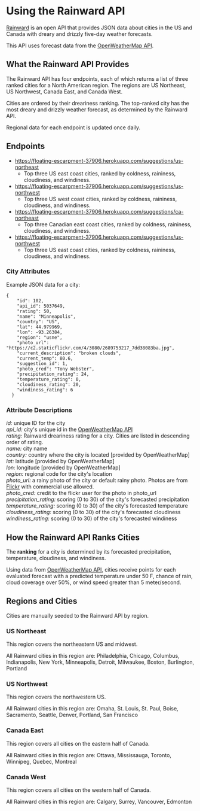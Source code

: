 # Using the Rainward API

[Rainward](https://floating-escarpment-37906.herokuapp.com/suggestions) is an open API that provides JSON data about cities in the US and Canada with dreary and drizzly five-day weather forecasts. 

This API uses forecast data from the [OpenWeatherMap API](https://openweathermap.org/).

## What the Rainward API Provides
The Rainward API has four endpoints, each of which returns a list of three ranked cities for a North American region. The regions are US Northeast, US Northwest, Canada East, and Canada West.

Cities are ordered by their dreariness ranking. The top-ranked city has the most dreary and drizzly weather forecast, as determined by the Rainward API. 

Regional data for each endpoint is updated once daily.


## Endpoints
- https://floating-escarpment-37906.herokuapp.com/suggestions/us-northeast
    + Top three US east coast cities, ranked by coldness, raininess, cloudiness, and windiness.
-  https://floating-escarpment-37906.herokuapp.com/suggestions/us-northwest
    + Top three US west coast cities, ranked by coldness, raininess, cloudiness, and windiness.    
- https://floating-escarpment-37906.herokuapp.com/suggestions/ca-northeast
    + Top three Canadian east coast cities, ranked by coldness, raininess, cloudiness, and windiness.   
- https://floating-escarpment-37906.herokuapp.com/suggestions/us-northwest
    + Top three US east coast cities, ranked by coldness, raininess, cloudiness, and windiness.   

### City Attributes
Example JSON data for a city:

```
{
    "id": 102,
    "api_id": 5037649,
    "rating": 50,
    "name": "Minneapolis",
    "country": "US",
    "lat": 44.979969,
    "lon": -93.26384,
    "region": "usne",
    "photo_url": "https://c2.staticflickr.com/4/3080/2689753217_7dd38083ba.jpg",
    "current_description": "broken clouds",
    "current_temp": 80.6,
    "suggestion_id": 1,
    "photo_cred": "Tony Webster",
    "precipitation_rating": 24,
    "temperature_rating": 0,
    "cloudiness_rating": 20,
    "windiness_rating": 6
  }
  ```
### Attribute Descriptions
*id:* unique ID for the city  
*api_id:* city's unique id in the [OpenWeatherMap API](https://openweathermap.org/)  
*rating:* Rainward dreariness rating for a city. Cities are listed in descending order of rating.  
*name:* city name  
*country:* country where the city is located [provided by OpenWeatherMap]  
*lat:* latitude [provided by OpenWeatherMap]  
*lon:* longitude [provided by OpenWeatherMap]  
*region:* regional code for the city's location  
*photo_url:* a rainy photo of the city or default rainy photo. Photos are from [Flickr](https://www.flickr.com/) with commercial use allowed.    
*photo_cred:* credit to the flickr user for the photo in photo_url  
*precipitation_rating:* scoring (0 to 30) of the city's forecasted precipitation  
*temperature_rating:* scoring (0 to 30) of the city's forecasted temperature  
*cloudiness_rating:* scoring (0 to 30) of the city's forecasted cloudiness  
*windiness_rating:* scoring (0 to 30) of the city's forecasted windiness  

## How the Rainward API Ranks Cities
The **ranking** for a city is determined by its forecasted precipitation, temperature, cloudiness, and windiness. 

Using data from [OpenWeatherMap API](https://openweathermap.org/), cities receive points for each evaluated forecast with a predicted temperature under 50 F, chance of rain, cloud coverage over 50%, or wind speed greater than 5 meter/second. 

## Regions and Cities
Cities are manually seeded to the Rainward API by region.

### US Northeast
This region covers the northeastern US and midwest.

All Rainward cities in this region are: Philadelphia, Chicago, Columbus, Indianapolis, New York, Minneapolis, Detroit, Milwaukee, Boston, Burlington, Portland

### US Northwest
This region covers the northwestern US.

All Rainward cities in this region are: Omaha, St. Louis, St. Paul, Boise, Sacramento, Seattle, Denver, Portland, San Francisco

### Canada East
This region covers all cities on the eastern half of Canada.

All Rainward cities in this region are: Ottawa, Mississauga, Toronto, Winnipeg, Quebec, Montreal

### Canada West
This region covers all cities on the western half of Canada.

All Rainward cities in this region are: Calgary, Surrey, Vancouver, Edmonton
